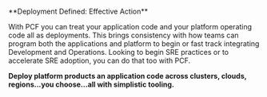 <br>
**Deployment Defined: Effective Action**

With PCF you can treat your application code and your platform operating code all as deployments. This brings consistency with how teams can program both the applications and platform to begin or fast track integrating Development and Operations. Looking to begin SRE practices or to accelerate SRE adoption, you can do that too with PCF.

**Deploy platform products an application code across clusters, clouds, regions...you choose...all with simplistic tooling.**
<br>
<br>
